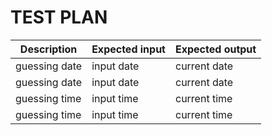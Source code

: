 # TEST PLAN

| Description  | Expected input | Expected output
| ------ | ------ | ------ |
| guessing date | input date | current date |
| guessing date  | input date  | current date|
| guessing time | input time |current time |
| guessing time | input time |current time |

